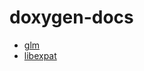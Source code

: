 doxygen-docs
============
- [glm](https://dirkarnez.github.io/doxygen-docs/glm)
- [libexpat](https://dirkarnez.github.io/doxygen-docs/libexpat)
